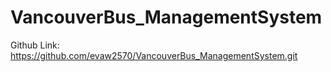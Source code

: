 # VancouverBus_ManagementSystem
Github Link: https://github.com/evaw2570/VancouverBus_ManagementSystem.git
